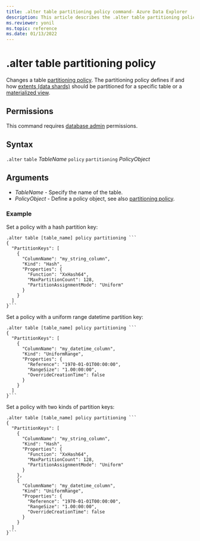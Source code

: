 ```yaml
---
title: .alter table partitioning policy command- Azure Data Explorer
description: This article describes the .alter table partitioning policy command in Azure Data Explorer.
ms.reviewer: yonil
ms.topic: reference
ms.date: 01/13/2022
---
```

# .alter table partitioning policy

Changes a table [partitioning policy](partitioningpolicy.md). The partitioning policy defines if and how [extents (data shards)](../management/extents-overview.md) should be partitioned for a specific table or a [materialized view](materialized-views/materialized-view-overview.md).

## Permissions

This command requires [database admin](access-control/role-based-access-control.md) permissions.

## Syntax

`.alter` `table` *TableName* `policy` `partitioning` *PolicyObject*

## Arguments

- *TableName* - Specify the name of the table.  
- *PolicyObject* - Define a policy object, see also [partitioning policy](partitioningpolicy.md).

### Example

Set a policy with a hash partition key:

~~~kusto
.alter table [table_name] policy partitioning ```
{
  "PartitionKeys": [
    {
      "ColumnName": "my_string_column",
      "Kind": "Hash",
      "Properties": {
        "Function": "XxHash64",
        "MaxPartitionCount": 128,
        "PartitionAssignmentMode": "Uniform"
      }
    }
  ]
}```
~~~

Set a policy with a uniform range datetime partition key:

~~~kusto
.alter table [table_name] policy partitioning ```
{
  "PartitionKeys": [
    {
      "ColumnName": "my_datetime_column",
      "Kind": "UniformRange",
      "Properties": {
        "Reference": "1970-01-01T00:00:00",
        "RangeSize": "1.00:00:00",
        "OverrideCreationTime": false
      }
    }
  ]
}```
~~~

Set a policy with two kinds of partition keys:

~~~kusto
.alter table [table_name] policy partitioning ```
{
  "PartitionKeys": [
    {
      "ColumnName": "my_string_column",
      "Kind": "Hash",
      "Properties": {
        "Function": "XxHash64",
        "MaxPartitionCount": 128,
        "PartitionAssignmentMode": "Uniform"
      }
    },
    {
      "ColumnName": "my_datetime_column",
      "Kind": "UniformRange",
      "Properties": {
        "Reference": "1970-01-01T00:00:00",
        "RangeSize": "1.00:00:00",
        "OverrideCreationTime": false
      }
    }
  ]
}```
~~~
